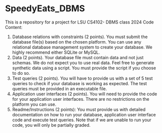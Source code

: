 # SpeedyEats_DBMS
This is a repository for a project for LSU CS4102- DBMS class 2024
Code Content:  
1. Database relations with constraints (2 points). You must submit the database file(s) 
based on the chosen platform. You can use any relational database management 
system to create your database. We highly recommend either SQLite or MySQL.  
2. Data (2 points). Your database file must contain data and not just schemas. We do not 
expect you to use real data. Feel free to generate synthetic data using a script. You 
must provide the script if you choose to do so.  
3. Test queries (2 points). You will have to provide us with a set of 5 test queries to 
check if your database is working as expected. The test queries must be provided in 
an executable file.  
4. Application user interfaces (2 points). You will need to provide the code for your 
application user interfaces. There are no restrictions on the platform you can use.  
5. Readme/Instructions (2 points): You must provide us with detailed documentation on 
how to run your database, application user interface code and execute test queries. 
Note that if we are unable to run your code, you will only be partially graded. 
